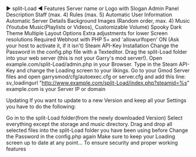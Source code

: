 ► split-Load ◄
Features
Server name or Logo with Slogan
Admin Panel
Description
Staff (max. 4)
Rules (max. 5)
Automatic User Information
Automatic Server Details
Background Images (Random order, max. 4)
Music (Youtube Music(Playlists or Videos), Customizable Volume)
Spooky Dark Theme
Multiple Layout Options
Extra adjustments for lower Screen resolutions
Required
Webhost with PHP 5+ and 'allowurlfopen' ON (Ask your host to activate it, if it isn't)
Steam API-Key
Installation
Change the Password in the config.php file with a Texteditor.
Drag the split-Load folder into your web server (this is not your Garry's mod server!).
Open example.com/split-Load/admin.php in your Browser.
Type in the Steam API-Key and change the Loading screen to your likings.
Go to your Gmod Server files and open garrysmod/cfg/autoexec.cfg or server.cfg and add this line: sv_loadingurl "http://www.example.com/split-Load/index.php?steamid=%s"
example.com is your Server IP or domain

Updating
If you want to update to a new Version and keep all your Settings you have to do the following:

Go in to the split-Load folder(from the newly downloaded Version)
Select everything except the storage and music
 directory.
Drag and drop all selected files into the split-Load folder you have been using before
Change the Password in the config.php again
 Make sure to keep your Loading screen up to date at any point… To ensure security and proper working features
